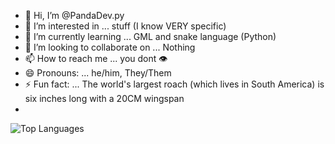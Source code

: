 - 👋 Hi, I’m @PandaDev.py
- 👀 I’m interested in ... stuff (I know VERY specific)
- 🌱 I’m currently learning ... GML and snake language (Python)
- 💞️ I’m looking to collaborate on ... Nothing
- 📫 How to reach me ... you dont :eye:
- 😄 Pronouns: ... he/him, They/Them
- ⚡ Fun fact: ... The world's largest roach (which lives in South America) is six inches long with a 20CM wingspan
- 
![Top Languages](https://github-readme-stats.vercel.app/api/top-langs/?username=your-username&langs_count=4&layout=compact)

<!---
FreezingPanda/FreezingPanda is a ✨ special ✨ repository because its `README.md` (this file) appears on your GitHub profile.
You can click the Preview link to take a look at your changes.
--->
